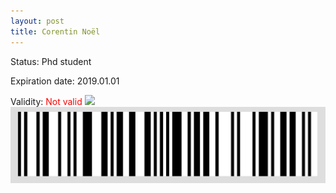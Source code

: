 ```yaml
---
layout: post
title: Corentin Noël
---
```


Status: Phd student

Expiration date: 2019.01.01

Validity: <font color="red"> Not valid</font> 
![](/members/img/Corentin_Noël.png)
![](/members/img/bar.png)
